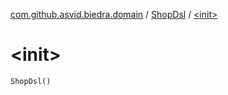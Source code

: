 [com.github.asvid.biedra.domain](../index.md) / [ShopDsl](index.md) / [&lt;init&gt;](./-init-.md)

# &lt;init&gt;

`ShopDsl()`